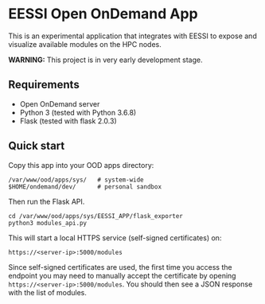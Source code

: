 # EESSI Open OnDemand App
This is an experimental application that integrates with EESSI to expose and visualize available modules on the HPC nodes.

**WARNING:** This project is in very early development stage.

## Requirements
- Open OnDemand server
- Python 3 (tested with Python 3.6.8)
- Flask (tested with flask 2.0.3)

## Quick start
Copy this app into your OOD apps directory:
```
/var/www/ood/apps/sys/   # system-wide
$HOME/ondemand/dev/      # personal sandbox
```
Then run the Flask API.
```
cd /var/www/ood/apps/sys/EESSI_APP/flask_exporter
python3 modules_api.py
```
This will start a local HTTPS service (self-signed certificates) on:
```
https://<server-ip>:5000/modules
```
Since self-signed certificates are used, the first time you access the endpoint you may need to manually accept the certificate by opening `https://<server-ip>:5000/modules`. You should then see a JSON response with the list of modules.


